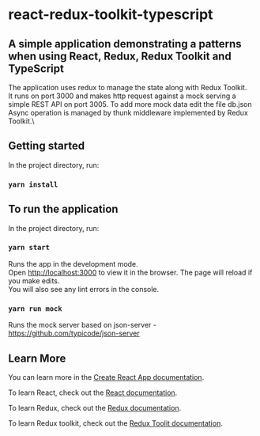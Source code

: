 # react-redux-toolkit-typescript

## A simple application demonstrating a patterns when using React, Redux, Redux Toolkit and TypeScript

The application uses redux to manage the state along with Redux Toolkit.\
It runs on port 3000 and makes http request against a mock serving a simple REST API on port 3005.
To add more mock data edit the file db.json 
Async operation is managed by thunk middleware implemented by Redux Toolkit.\

 
## Getting started
In the project directory, run:

### `yarn install`

## To run the application

In the project directory, run:

### `yarn start`
Runs the app in the development mode.<br />
Open [http://localhost:3000](http://localhost:3000) to view it in the browser.
The page will reload if you make edits.<br />
You will also see any lint errors in the console.

### `yarn run mock`
Runs the mock server based on json-server - https://github.com/typicode/json-server

## Learn More

You can learn more in the [Create React App documentation](https://facebook.github.io/create-react-app/docs/getting-started).

To learn React, check out the [React documentation](https://reactjs.org/).

To learn Redux, check out the [Redux documentation](https://redux.js.org//).

To learn Redux toolkit, check out the [Redux Toolit documentation](https://redux-toolkit.js.org/).
